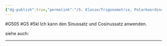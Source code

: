 ```yaml
---
{"dg-publish":true,"permalink":"/5. Klasse/Trigonometrie, Polarkoordinaten/Sinussatz und Cosinussatz/"}
---
```


#G505 #G5 #5kl
Ich kann den Sinussatz und Cosinussatz anwenden.

siehe auch:
___
